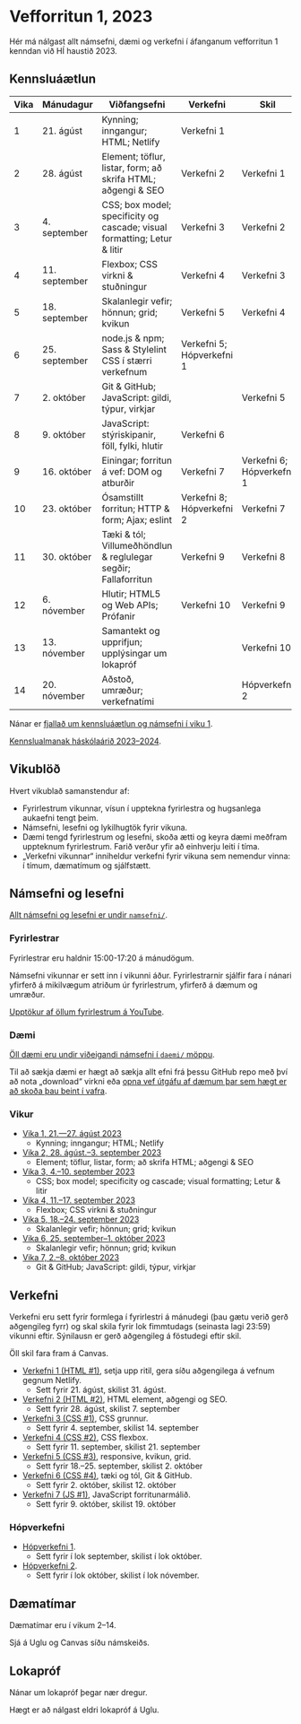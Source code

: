 # Vefforritun 1, 2023

Hér má nálgast allt námsefni, dæmi og verkefni í áfanganum vefforritun 1 kenndan við HÍ haustið 2023.

## Kennsluáætlun

| Vika | Mánudagur     | Viðfangsefni                                                             | Verkefni                  | Skil                      |
| ---- | ------------- | ------------------------------------------------------------------------ | ------------------------- | ------------------------- |
| 1    | 21. ágúst     | Kynning; inngangur; HTML; Netlify                                        | Verkefni 1                |                           |
| 2    | 28. ágúst     | Element; töflur, listar, form; að skrifa HTML; aðgengi & SEO             | Verkefni 2                | Verkefni 1                |
| 3    | 4. september  | CSS; box model; specificity og cascade; visual formatting; Letur & litir | Verkefni 3                | Verkefni 2                |
| 4    | 11. september | Flexbox; CSS virkni & stuðningur                                         | Verkefni 4                | Verkefni 3                |
| 5    | 18. september | Skalanlegir vefir; hönnun; grid; kvikun                                  | Verkefni 5                | Verkefni 4                |
| 6    | 25. september | node.js & npm; Sass & Stylelint CSS í stærri verkefnum                   | Verkefni 5; Hópverkefni 1 |                           |
| 7    | 2. október    | Git & GitHub; JavaScript: gildi, týpur, virkjar                          |                           | Verkefni 5                |
| 8    | 9. október    | JavaScript: stýriskipanir, föll, fylki, hlutir                           | Verkefni 6                |                           |
| 9    | 16. október   | Einingar; forritun á vef: DOM og atburðir                                | Verkefni 7                | Verkefni 6; Hópverkefni 1 |
| 10   | 23. október   | Ósamstillt forritun; HTTP & form; Ajax; eslint                           | Verkefni 8; Hópverkefni 2 | Verkefni 7                |
| 11   | 30. október   | Tæki & tól; Villumeðhöndlun & reglulegar segðir; Fallaforritun           | Verkefni 9                | Verkefni 8                |
| 12   | 6. nóvember   | Hlutir; HTML5 og Web APIs; Prófanir                                      | Verkefni 10               | Verkefni 9                |
| 13   | 13. nóvember  | Samantekt og upprifjun; upplýsingar um lokapróf                          |                           | Verkefni 10               |
| 14   | 20. nóvember  | Aðstoð, umræður; verkefnatími                                            |                           | Hópverkefni 2             |

Nánar er [fjallað um kennsluáætlun og námsefni í viku 1](vikur/vika-01.md).

[Kennslualmanak háskólaárið 2023–2024](https://ugla.hi.is/kennsluskra/index.php?tab=skoli&chapter=content&id=49140).

## Vikublöð

Hvert vikublað samanstendur af:

- Fyrirlestrum vikunnar, vísun í upptekna fyrirlestra og hugsanlega aukaefni tengt þeim.
- Námsefni, lesefni og lykilhugtök fyrir vikuna.
- Dæmi tengd fyrirlestrum og lesefni, skoða ætti og keyra dæmi meðfram uppteknum fyrirlestrum. Farið verður yfir að einhverju leiti í tíma.
- „Verkefni vikunnar“ inniheldur verkefni fyrir vikuna sem nemendur vinna: í tímum, dæmatímum og sjálfstætt.

## Námsefni og lesefni

[Allt námsefni og lesefni er undir `namsefni/`](/namsefni).

### Fyrirlestrar

Fyrirlestrar eru haldnir 15:00-17:20 á mánudögum.

Námsefni vikunnar er sett inn í vikunni áður. Fyrirlestrarnir sjálfir fara í nánari yfirferð á mikilvægum atriðum úr fyrirlestrum, yfirferð á dæmum og umræður.

[Upptökur af öllum fyrirlestrum á YouTube](https://www.youtube.com/playlist?list=PLRj-ccg8iozzcbrQgXQpbTVA1OXjUEMO1).

### Dæmi

[Öll dæmi eru undir viðeigandi námsefni í `daemi/` möppu](/namsefni).

Til að sækja dæmi er hægt að sækja allt efni frá þessu GitHub repo með því að nota „download“ virkni eða [opna vef útgáfu af dæmum þar sem hægt er að skoða þau beint í vafra](https://vefforritun.github.io/vef1-2023/daemi/).

### Vikur

- [Vika 1, 21.—27. ágúst 2023](vikur/vika-01.md)
  - Kynning; inngangur; HTML; Netlify
- [Vika 2, 28. ágúst.–3. september 2023](vikur/vika-02.md)
  - Element; töflur, listar, form; að skrifa HTML; aðgengi & SEO
- [Vika 3, 4.–10. september 2023](vikur/vika-03.md)
  - CSS; box model; specificity og cascade; visual formatting; Letur & litir
- [Vika 4, 11.–17. september 2023](vikur/vika-04.md)
  - Flexbox; CSS virkni & stuðningur
- [Vika 5, 18.–24. september 2023](vikur/vika-05.md)
  - Skalanlegir vefir; hönnun; grid; kvikun
- [Vika 6, 25. september–1. október 2023](vikur/vika-06.md)
  - Skalanlegir vefir; hönnun; grid; kvikun
- [Vika 7, 2.–8. október 2023](vikur/vika-07.md)
  - Git & GitHub; JavaScript: gildi, týpur, virkjar

## Verkefni

Verkefni eru sett fyrir formlega í fyrirlestri á mánudegi (þau gætu verið gerð aðgengileg fyrr) og skal skila fyrir lok fimmtudags (seinasta lagi 23:59) vikunni eftir. Sýnilausn er gerð aðgengileg á föstudegi eftir skil.

Öll skil fara fram á Canvas.

- [Verkefni 1 (HTML #1)](https://github.com/vefforritun/vef1-2023-v1), setja upp ritil, gera síðu aðgengilega á vefnum gegnum Netlify.
  - Sett fyrir 21. ágúst, skilist 31. ágúst.
- [Verkefni 2 (HTML #2)](https://github.com/vefforritun/vef1-2023-v2), HTML element, aðgengi og SEO.
  - Sett fyrir 28. ágúst, skilist 7. september
- [Verkefni 3 (CSS #1)](https://github.com/vefforritun/vef1-2023-v3), CSS grunnur.
  - Sett fyrir 4. september, skilist 14. september
- [Verkefni 4 (CSS #2)](https://github.com/vefforritun/vef1-2023-v4), CSS flexbox.
  - Sett fyrir 11. september, skilist 21. september
- [Verkefni 5 (CSS #3)](https://github.com/vefforritun/vef1-2023-v5), responsive, kvikun, grid.
  - Sett fyrir 18.–25. september, skilist 2. október
- [Verkefni 6 (CSS #4)](https://github.com/vefforritun/vef1-2023-v6), tæki og tól, Git & GitHub.
  - Sett fyrir 2. október, skilist 12. október
- [Verkefni 7 (JS #1)](https://github.com/vefforritun/vef1-2023-v7), JavaScript forritunarmálið.
  - Sett fyrir 9. október, skilist 19. október

### Hópverkefni

- [Hópverkefni 1](https://github.com/vefforritun/vef1-2023-h1).
  - Sett fyrir í lok september, skilist í lok október.
- [Hópverkefni 2](https://github.com/vefforritun/vef1-2023-h2).
  - Sett fyrir í lok október, skilist í lok nóvember.

## Dæmatímar

Dæmatímar eru í vikum 2–14.

Sjá á Uglu og Canvas síðu námskeiðs.

## Lokapróf

Nánar um lokapróf þegar nær dregur.

Hægt er að nálgast eldri lokapróf á Uglu.
